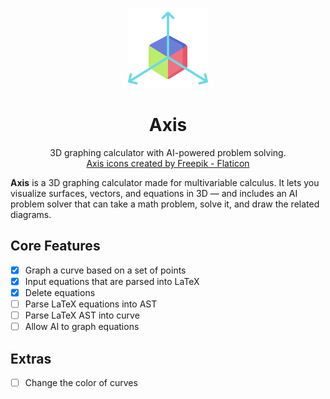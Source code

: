 <p align="center">
  <p align="center">
	<img width="128" height="128" src="https://github.com/athaapa/axis/blob/6b74df22d1ce3f398cec4de458c2f6bfd7aa7b0a/images/axis.png" alt="Logo">
  </p>

  <h1 align="center"><b>Axis</b></h1>
  <p align="center">
     3D graphing calculator with AI-powered problem solving.
    <br />
    <a href="https://www.flaticon.com/free-icons/axis" title="axis icons">Axis icons created by Freepik - Flaticon</a>
  </p>
</p>

**Axis** is a 3D graphing calculator made for multivariable calculus. It lets you visualize surfaces, vectors, and equations in 3D — and includes an AI problem solver that can take a math problem, solve it, and draw the related diagrams.

## Core Features
- [x] Graph a curve based on a set of points
- [x] Input equations that are parsed into LaTeX
- [x] Delete equations
- [ ] Parse LaTeX equations into AST
- [ ] Parse LaTeX AST into curve
- [ ] Allow AI to graph equations

## Extras
- [ ] Change the color of curves
